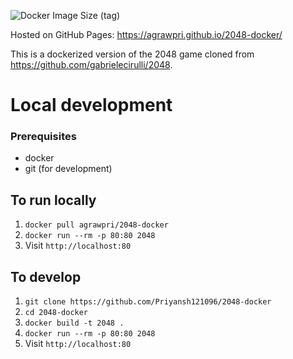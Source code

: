 ![Docker Image Size (tag)](https://img.shields.io/docker/image-size/agrawpri/2048-docker/latest)

Hosted on GitHub Pages: https://agrawpri.github.io/2048-docker/

This is a dockerized version of the 2048 game cloned from https://github.com/gabrielecirulli/2048.

# Local development

### Prerequisites
- docker
- git (for development)

## To run locally
1. `docker pull agrawpri/2048-docker`
2. `docker run --rm -p 80:80 2048`
3. Visit `http://localhost:80`

## To develop
1. `git clone https://github.com/Priyansh121096/2048-docker`
2. `cd 2048-docker`
3. `docker build -t 2048 .`
4. `docker run --rm -p 80:80 2048`
5. Visit `http://localhost:80`

